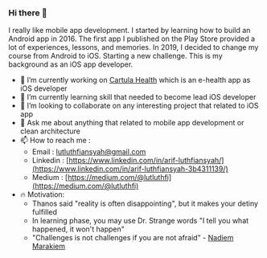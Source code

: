 ### Hi there 👋

I really like mobile app development. I started by learning how to build an Android app in 2016. The first app I published on the Play Store provided a lot of experiences, lessons, and memories. In 2019, I decided to change my course from Android to iOS. Starting a new challenge. This is my background as an iOS app developer.

- 🔭 I’m currently working on [Cartula Health](https://apps.apple.com/au/app/cartula-health/id1535421104?fbclid=IwAR0FnmQTTUGn94EPAMbA0vU3CdO8krTT7DfCWm9wfYDxhvvZpwEwgZqBGtQ) which is an e-health app as iOS developer
- 🌱 I’m currently learning skill that needed to become lead iOS developer
- 👯 I’m looking to collaborate on any interesting project that related to iOS app
- 💬 Ask me about anything that related to mobile app development or clean architecture
- 📫 How to reach me : 
  - Email : lutluthfiansyah@gmail.com
  - Linkedin : [https://www.linkedin.com/in/arif-luthfiansyah/](https://www.linkedin.com/in/arif-luthfiansyah-3b4311139/)
  - Medium : [https://medium.com/@lutluthfi](https://medium.com/@lutluthfi)
- 🔥 Motivation:
  - Thanos said "reality is often disappointing", but it makes your detiny fulfilled
  - In learning phase, you may use Dr. Strange words "I tell you what happened, it won't happen"
  - "Challenges is not challenges if you are not afraid" - [Nadiem Marakiem](https://en.wikipedia.org/wiki/Nadiem_Makarim)
